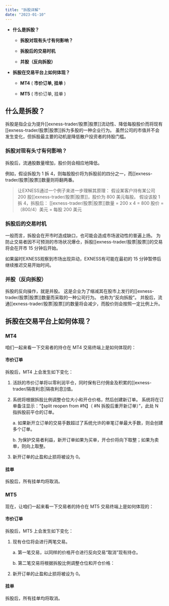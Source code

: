 ```yaml
---
title: "拆股详解"
date: "2023-01-10"
---
```


- **什么是拆股？**

  - **拆股对现有头寸有何影响？**

  - **拆股后的交易时机**

  - **并股（反向拆股）**

- **拆股在交易平台上如何体现？**

  - **MT4** ( **市价订单, 挂单** )

  - **MT5** ( 市价订单, 挂单 )

## 什么是拆股？

拆股是指企业为提升[[exness-trader/股票|股票]]流动性、降低每股股价而将现有[[exness-trader/股票|股票]]拆为多股的一种企业行为。 虽然公司的市值并不会发生变化，但拆股最主要的动机是降低散户投资者的持股门槛。

### 拆股对现有头寸有何影响？

拆股后，流通股数量增加，股价则会相应地降低。

例如，假设拆股为 1 拆 4，则每股股价将为拆股前的四分之一，而[[exness-trader/股票|股票]]数量则将翻两番。

> 让EXNESS通过一个例子来进一步理解其原理：
> 假设某客户持有某公司 200 股[[exness-trader/股票|股票]]，股价为 800 美元每股。 假设该股 1 拆 4，拆股后：
> [[exness-trader/股票|股票]]数量 = 200 x 4 = 800
> 股价 =（800/4）美元 = 每股 200 美元

### 拆股后的交易时机

一般而言，拆股会在开市时造成缺口，也可能会造成市场波动性的普遍上扬。 为防止交易者因不可预测的市场状况爆仓，拆股[[exness-trader/股票|股票]]的交易将会在开市 15 分钟后开始。

如果届时EXNESS观察到市场出现异动，EXNESS有可能在最初的 15 分钟暂停后继续推迟交易开始时间。

### **并股（反向拆股）**

拆股的反向操作，就是并股。 这是企业为了缩减其在股市上发行的[[exness-trader/股票|股票]]数量而采取的一种公司行为。 也称为“反向拆股”。 并股后，流通[[exness-trader/股票|股票]]的数量将会减少，而股价则会按照一定比例上升。

## 拆股在交易平台上如何体现？

### MT4

咱们一起来看一下交易者的持仓在 MT4 交易终端上是如何体现的：

#### 市价订单

拆股后，MT4 上会发生如下变化：

1. 活跃的市价订单将以零利润平仓，同时保有已付佣金及积累的[[exness-trader/隔夜利息|隔夜利息]]值。
2. 系统将根据拆股比例调整仓位大小和开仓价格，然后创建新订单。 系统将在订单备注显示：“【split reopen from #N】（ #N 拆股后重开新订单）”，此处 N 指拆股前平仓的订单。

    a. 如果新开立订单的交易手数超过了系统允许的单笔订单最大手数，则会创建多个订单。

    b. 为保护交易者利益，新开订单如果为买单，开仓价将向下取整；如果为卖单，则向上取整。

3. 新开订单的止盈和止损将被设为 0。

#### 挂单

拆股后，所有挂单均将取消。

### MT5

现在，让咱们一起来看一下交易者的持仓在 MT5 交易终端上是如何体现的：

#### 市价订单

拆股后，MT5 上会发生如下变化：

1. 现有仓位将会进行两笔交易。

    a. 第一笔交易，以同样的价格开仓进行反向交易“取消”现有持仓。

    b. 第二笔交易将根据拆股比例调整仓位和开仓价格：

2. 新开订单的止盈和止损将被设为 0。

#### 挂单

拆股后，所有挂单均将取消。
